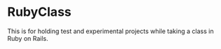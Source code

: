 RubyClass
=========

This is for holding test and experimental projects while taking a class in Ruby on Rails.
